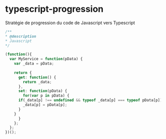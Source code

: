 # typescript-progression
Stratégie de progression du code de Javascript vers Typescript

```typescript
/**
* @description
* Javascript
*/

(function(){
  var MyService = function(pData) {
    var _data = pData;
    
    return {
      get: function() {
        return _data;
      },
      set: function(pData) {
        for(var p in pData) {
	  if(_data[p] !== undefined && typeof _data[p] === typeof pData[p]) {
	    _data[p] = pData[p];
	  }
	}
      }
    };
  };
})();
```
